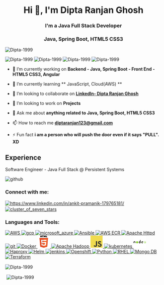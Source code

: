 <h1 align="center">Hi 👋, I'm Dipta Ranjan Ghosh</h1>
<h3 align="center">I'm a Java Full Stack Developer</h3>
<h3 align="center">Java, Spring Boot, HTML5 CSS3</h3>


<p align="left"> <img src="https://komarev.com/ghpvc/?username=Dipta-1999&label=Profile%20views&color=0e75b6&style=flat" alt="Dipta-1999" /> </p>

<p align="left"> <img src="https://res.cloudinary.com/practicaldev/image/fetch/s--3ix0rFmo--/c_imagga_scale,f_auto,fl_progressive,h_420,q_auto,w_1000/https://dev-to-uploads.s3.amazonaws.com/uploads/articles/dmmxiwgyuzodl7yqyuca.jpeg" alt="Dipta-1999" width="100px" height="45px"/> 
  <img src="https://cdn.clever-cloud.com/uploads/2023/06/java.svg" alt="Dipta-1999" width="100px" height="45px"/> <img src="https://miro.medium.com/v2/resize:fit:1400/1*TTM5AleQfFJ-mItttJROdg.jpeg" alt="Dipta-1999" width="100px" height="45px"/> <img src="https://cloud2data.com/wp-content/uploads/2023/01/HTML-CSS-Review.png" alt="Dipta-1999" width="100px" height="45px"/> </p>

- 🔭 I’m currently working on **Backend - Java, Spring Boot - Front End - HTML5 CSS3, Angular**

- 🌱 I’m currently learning ** JavaScript, Cloud(AWS) **

- 👯 I’m looking to collaborate on **[LinkedIn- Dipta Ranjan Ghosh]([https://www.linkedin.com/in/ankit-pramanik-179765181/](https://www.linkedin.com/in/dipta-ranjan-ghosh-5083b316a/))**

- 🤝 I’m looking to work on **Projects**

- 💬 Ask me about **anything related to Java, Spring Boot, HTML5 CSS3**

- 📫 How to reach me **diptaranjan123@gmail.com**

- ⚡ Fun fact **i am a person who will push the door even if it says "PULL". XD**

## Experience

Software Engineer - Java Full Stack @ Persistent Systems 

![github](https://user-images.githubusercontent.com/71402528/106022694-225cfd80-60ec-11eb-9d3d-78cf6bf8d2ef.gif)

<h3 align="left">Connect with me:</h3>
<p align="left">
<a href="https://www.linkedin.com/in/ankit-pramanik-179765181/" target="blank"><img align="center" src="https://cdn.jsdelivr.net/npm/simple-icons@3.0.1/icons/linkedin.svg" alt="https://www.linkedin.com/in/ankit-pramanik-179765181/" height="30" width="40" /></a>
<a href="https://www.instagram.com/ankit_9804/" target="blank"><img align="center" src="https://cdn.jsdelivr.net/npm/simple-icons@3.0.1/icons/instagram.svg" alt="cluster_of_seven_stars" height="30" width="40" /></a>

</p>

<h3 align="left">Languages and Tools:</h3>

<p align="left"> <a href="https://aws.amazon.com" target="_blank"> <img src="https://www.vectorlogo.zone/logos/amazon_aws/amazon_aws-icon.svg" alt="AWS" width="40" height="40"/> </a> <a href="https://cloud.google.com" target="_blank"> <img src="https://www.vectorlogo.zone/logos/google_cloud/google_cloud-icon.svg" alt="gcp" width="40" height="40"/> </a><a href="" target="_blank"> <img src="https://www.vectorlogo.zone/logos/microsoft_azure/microsoft_azure-icon.svg" alt="microsoft_azure" width="40" height="40"/> </a> <a href="" target="_blank"> <img src="https://www.vectorlogo.zone/logos/ansible/ansible-icon.svg" alt="Ansible" width="40" height="40"/> </a> <a href="" target="_blank"> <img src="https://www.vectorlogo.zone/logos/amazon_ecs/amazon_ecs-icon.svg" alt="AWS ECR" width="40" height="40"/> </a> <a href="" target="_blank"> <img src="https://www.vectorlogo.zone/logos/amazon_ecs/amazon_ecs-icon.svg" alt="Apache Httpd" width="40" height="40"/> </a> <a href="https://git-scm.com/" target="_blank"> <img src="https://www.vectorlogo.zone/logos/git-scm/git-scm-icon.svg" alt="git" width="40" height="40"/> </a> <a href="" target="_blank"> <img src="https://www.vectorlogo.zone/logos/docker/docker-icon.svg" alt="Docker" width="40" height="40"/> </a> <a href="" target="_blank"> <img src="https://raw.githubusercontent.com/devicons/devicon/master/icons/html5/html5-original-wordmark.svg" alt="html5" width="40" height="40"/> </a> <a href="" target="_blank"> <img src="https://www.vectorlogo.zone/logos/apache_hadoop/apache_hadoop-icon.svg" alt="Apache Hadoop" width="40" height="40"/> </a> <a href="" target="_blank"> <img src="https://raw.githubusercontent.com/devicons/devicon/master/icons/javascript/javascript-original.svg" alt="javascript" width="40" height="40"/> </a> <a href="https://kubernetes.io" target="_blank"> <img src="https://www.vectorlogo.zone/logos/kubernetes/kubernetes-icon.svg" alt="kubernetes" width="40" height="40"/> </a> <a href="https://nodejs.org" target="_blank"> <img src="https://raw.githubusercontent.com/devicons/devicon/master/icons/nodejs/nodejs-original-wordmark.svg" alt="nodejs" width="40" height="40"/> </a> <a href="" target="_blank"> <img src="https://www.vectorlogo.zone/logos/haproxy/haproxy-icon.svg" alt="Haproxy" width="40" height="40"/> </a> <a href="" target="_blank"> <img src="https://www.vectorlogo.zone/logos/helmsh/helmsh-icon.svg" alt="Helm" width="40" height="40"/> </a><a href="" target="_blank"> <img src="https://www.vectorlogo.zone/logos/jenkins/jenkins-icon.svg" alt="jenkins" width="40" height="40"/> </a> <a href="" target="_blank"> <img src="https://www.vectorlogo.zone/logos/openshift/openshift-icon.svg" alt="Openshift" width="40" height="40"/> </a> <a href="" target="_blank"> <img src="https://www.vectorlogo.zone/logos/python/python-icon.svg" alt="Python" width="40" height="40"/> </a> <a href="" target="_blank"> <img src="https://www.vectorlogo.zone/logos/redhat/redhat-icon.svg" alt="RHEL" width="40" height="40"/> </a> <a href="" target="_blank"> <img src="https://www.vectorlogo.zone/logos/mongodb/mongodb-icon.svg" alt="Mongo DB" width="40" height="40"/> </a> <a href="" target="_blank"> <img src="https://www.vectorlogo.zone/logos/terraformio/terraformio-icon.svg" alt="Terraform" width="40" height="40"/> </a> </p>

<!--<a href="" target="_blank"> <img src="" alt="" width="40" height="40"/> </a> <a href="" target="_blank"> <img src="" alt="" width="40" height="40"/> </a> <a href="" target="_blank"> <img src="" alt="" width="40" height="40"/> </a>  --> 

<p><img align="center" src="https://github-readme-stats.vercel.app/api/top-langs?username=Dipta-1999&show_icons=true&locale=en&layout=compact" height="195" width="495" alt="Dipta-1999" /></p>

<p>&nbsp;<img align="center" src="https://github-readme-stats.vercel.app/api?username=Dipta-1999&show_icons=true&locale=en" alt="Dipta-1999" /></p>





